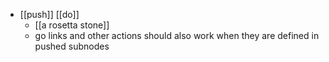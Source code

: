- [[push]] [[do]]
	- [[a rosetta stone]]
	- go links and other actions should also work when they are defined in pushed subnodes